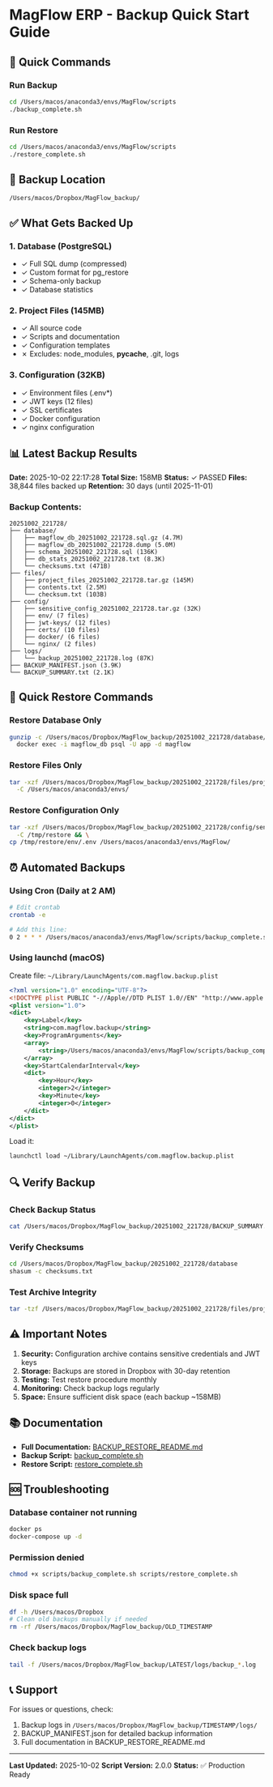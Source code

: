 # MagFlow ERP - Backup Quick Start Guide

## 🚀 Quick Commands

### Run Backup

```bash
cd /Users/macos/anaconda3/envs/MagFlow/scripts
./backup_complete.sh
```

### Run Restore

```bash
cd /Users/macos/anaconda3/envs/MagFlow/scripts
./restore_complete.sh
```

## 📁 Backup Location

```
/Users/macos/Dropbox/MagFlow_backup/
```

## ✅ What Gets Backed Up

### 1. Database (PostgreSQL)

- ✓ Full SQL dump (compressed)
- ✓ Custom format for pg_restore
- ✓ Schema-only backup
- ✓ Database statistics

### 2. Project Files (145MB)

- ✓ All source code
- ✓ Scripts and documentation
- ✓ Configuration templates
- ✗ Excludes: node_modules, __pycache__, .git, logs

### 3. Configuration (32KB)

- ✓ Environment files (.env\*)
- ✓ JWT keys (12 files)
- ✓ SSL certificates
- ✓ Docker configuration
- ✓ nginx configuration

## 📊 Latest Backup Results

**Date:** 2025-10-02 22:17:28
**Total Size:** 158MB
**Status:** ✓ PASSED
**Files:** 38,844 files backed up
**Retention:** 30 days (until 2025-11-01)

### Backup Contents:

```
20251002_221728/
├── database/
│   ├── magflow_db_20251002_221728.sql.gz (4.7M)
│   ├── magflow_db_20251002_221728.dump (5.0M)
│   ├── schema_20251002_221728.sql (136K)
│   ├── db_stats_20251002_221728.txt (8.3K)
│   └── checksums.txt (471B)
├── files/
│   ├── project_files_20251002_221728.tar.gz (145M)
│   ├── contents.txt (2.5M)
│   └── checksum.txt (103B)
├── config/
│   ├── sensitive_config_20251002_221728.tar.gz (32K)
│   ├── env/ (7 files)
│   ├── jwt-keys/ (12 files)
│   ├── certs/ (10 files)
│   ├── docker/ (6 files)
│   └── nginx/ (2 files)
├── logs/
│   └── backup_20251002_221728.log (87K)
├── BACKUP_MANIFEST.json (3.9K)
└── BACKUP_SUMMARY.txt (2.1K)
```

## 🔄 Quick Restore Commands

### Restore Database Only

```bash
gunzip -c /Users/macos/Dropbox/MagFlow_backup/20251002_221728/database/magflow_db_20251002_221728.sql.gz | \
  docker exec -i magflow_db psql -U app -d magflow
```

### Restore Files Only

```bash
tar -xzf /Users/macos/Dropbox/MagFlow_backup/20251002_221728/files/project_files_20251002_221728.tar.gz \
  -C /Users/macos/anaconda3/envs/
```

### Restore Configuration Only

```bash
tar -xzf /Users/macos/Dropbox/MagFlow_backup/20251002_221728/config/sensitive_config_20251002_221728.tar.gz \
  -C /tmp/restore && \
cp /tmp/restore/env/.env /Users/macos/anaconda3/envs/MagFlow/
```

## ⏰ Automated Backups

### Using Cron (Daily at 2 AM)

```bash
# Edit crontab
crontab -e

# Add this line:
0 2 * * * /Users/macos/anaconda3/envs/MagFlow/scripts/backup_complete.sh >> /tmp/magflow_backup_cron.log 2>&1
```

### Using launchd (macOS)

Create file: `~/Library/LaunchAgents/com.magflow.backup.plist`

```xml
<?xml version="1.0" encoding="UTF-8"?>
<!DOCTYPE plist PUBLIC "-//Apple//DTD PLIST 1.0//EN" "http://www.apple.com/DTDs/PropertyList-1.0.dtd">
<plist version="1.0">
<dict>
    <key>Label</key>
    <string>com.magflow.backup</string>
    <key>ProgramArguments</key>
    <array>
        <string>/Users/macos/anaconda3/envs/MagFlow/scripts/backup_complete.sh</string>
    </array>
    <key>StartCalendarInterval</key>
    <dict>
        <key>Hour</key>
        <integer>2</integer>
        <key>Minute</key>
        <integer>0</integer>
    </dict>
</dict>
</plist>
```

Load it:

```bash
launchctl load ~/Library/LaunchAgents/com.magflow.backup.plist
```

## 🔍 Verify Backup

### Check Backup Status

```bash
cat /Users/macos/Dropbox/MagFlow_backup/20251002_221728/BACKUP_SUMMARY.txt
```

### Verify Checksums

```bash
cd /Users/macos/Dropbox/MagFlow_backup/20251002_221728/database
shasum -c checksums.txt
```

### Test Archive Integrity

```bash
tar -tzf /Users/macos/Dropbox/MagFlow_backup/20251002_221728/files/project_files_20251002_221728.tar.gz > /dev/null && echo "✓ Archive OK"
```

## ⚠️ Important Notes

1. **Security:** Configuration archive contains sensitive credentials and JWT keys
1. **Storage:** Backups are stored in Dropbox with 30-day retention
1. **Testing:** Test restore procedure monthly
1. **Monitoring:** Check backup logs regularly
1. **Space:** Ensure sufficient disk space (each backup ~158MB)

## 📚 Documentation

- **Full Documentation:** [BACKUP_RESTORE_README.md](./BACKUP_RESTORE_README.md)
- **Backup Script:** [backup_complete.sh](./backup_complete.sh)
- **Restore Script:** [restore_complete.sh](./restore_complete.sh)

## 🆘 Troubleshooting

### Database container not running

```bash
docker ps
docker-compose up -d
```

### Permission denied

```bash
chmod +x scripts/backup_complete.sh scripts/restore_complete.sh
```

### Disk space full

```bash
df -h /Users/macos/Dropbox
# Clean old backups manually if needed
rm -rf /Users/macos/Dropbox/MagFlow_backup/OLD_TIMESTAMP
```

### Check backup logs

```bash
tail -f /Users/macos/Dropbox/MagFlow_backup/LATEST/logs/backup_*.log
```

## 📞 Support

For issues or questions, check:

1. Backup logs in `/Users/macos/Dropbox/MagFlow_backup/TIMESTAMP/logs/`
1. BACKUP_MANIFEST.json for detailed backup information
1. Full documentation in BACKUP_RESTORE_README.md

______________________________________________________________________

**Last Updated:** 2025-10-02
**Script Version:** 2.0.0
**Status:** ✅ Production Ready
